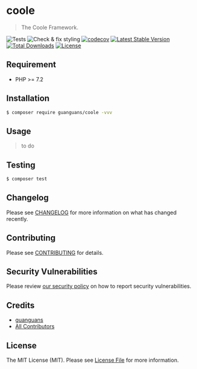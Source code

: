 # coole

> The Coole Framework.

![Tests](https://github.com/guanguans/coole/workflows/Tests/badge.svg)
![Check & fix styling](https://github.com/guanguans/coole/workflows/Check%20&%20fix%20styling/badge.svg)
[![codecov](https://codecov.io/gh/guanguans/coole/branch/main/graph/badge.svg?token=URGFAWS6S4)](https://codecov.io/gh/guanguans/coole)
[![Latest Stable Version](https://poser.pugx.org/guanguans/coole/v)](//packagist.org/packages/guanguans/coole)
[![Total Downloads](https://poser.pugx.org/guanguans/coole/downloads)](//packagist.org/packages/guanguans/coole)
[![License](https://poser.pugx.org/guanguans/coole/license)](//packagist.org/packages/guanguans/coole)

## Requirement

* PHP >= 7.2

## Installation

``` bash
$ composer require guanguans/coole -vvv
```

## Usage

> to do

## Testing

``` bash
$ composer test
```

## Changelog

Please see [CHANGELOG](CHANGELOG.md) for more information on what has changed recently.

## Contributing

Please see [CONTRIBUTING](.github/CONTRIBUTING.md) for details.

## Security Vulnerabilities

Please review [our security policy](../../security/policy) on how to report security vulnerabilities.

## Credits

* [guanguans](https://github.com/guanguans)
* [All Contributors](../../contributors)

## License

The MIT License (MIT). Please see [License File](LICENSE) for more information.

